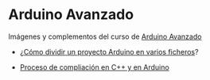 # Arduino Avanzado

Imágenes y complementos del curso de [Arduino Avanzado](cursos.elcacharreo.com/cursos/arduino-avanzado)

* ¿[Cómo dividir un proyecto Arduino en varios ficheros](./ProyectoVariosFicheros/README.md)?

* [Proceso de compliación en C++ y en Arduino](./ProcesoCompilación/README.md)

